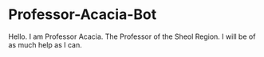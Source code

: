 # Professor-Acacia-Bot
Hello. I am Professor Acacia. The Professor of the Sheol Region. I will be of as much help as I can.
